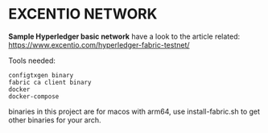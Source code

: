 # EXCENTIO NETWORK
**Sample Hyperledger basic network**
have a look to the article related: https://www.excentio.com/hyperledger-fabric-testnet/

Tools needed:

    configtxgen binary
    fabric ca client binary
    docker
    docker-compose

binaries in this project are for macos with arm64, use install-fabric.sh to get other binaries for your arch.
